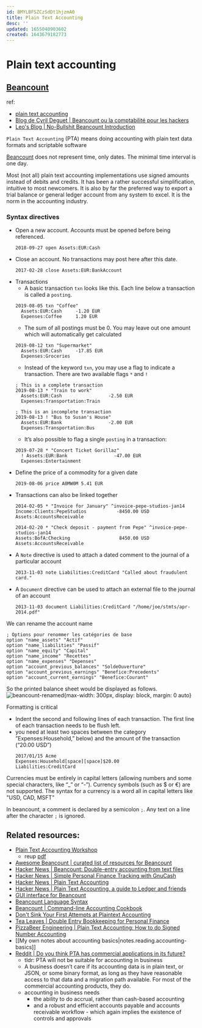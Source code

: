 ```yaml
---
id: BMYLBFSZCzSdDt1hjzmA0
title: Plain Text Accounting
desc: ''
updated: 1655040903602
created: 1643679182773
---
```

# Plain text accounting

## [Beancount](https://github.com/beancount/beancount)

ref:
- [plain text accounting](https://plaintextaccounting.org/)
- [Blog de Cyril Deguet | Beancount ou la comptabilité pour les hackers](https://cyril.deguet.com/fr/2015/09/03/beancount-comptabilite-pour-hackers/)
- [Leo's Blog | No-Bullshit Beancount Introduction](https://blog.leononame.dev/2019/08/beancount/)

`Plain Text Accounting` (PTA) means doing accounting with plain text data formats and scriptable software

[Beancount](https://github.com/beancount/beancount) does not represent time, only dates. The minimal time interval is one day.

Most (not all) plain text accounting implementations use signed amounts instead of debits and credits. It has been a rather successful simplification, intuitive to most newcomers. It is also by far the preferred way to export a trial balance or general ledger account from any system to excel. It is the norm in the accounting industry.

### Syntax directives

- Open a new account. Accounts must be opened before being referenced.
  ```text
  2018-09-27 open Assets:EUR:Cash
  ```
- Close an account. No transactions may post here after this date.
  ```text
  2017-02-28 close Assets:EUR:BankAccount
  ```
- Transactions
  - A basic transaction `txn` looks like this. Each line below a transaction is called a `posting`.
  ```text
  2019-08-05 txn "Coffee"
    Assets:EUR:Cash     -1.20 EUR
    Expenses:Coffee     1.20 EUR
  ```
  - The sum of all postings must be 0. You may leave out one amount which will automatically get calculated
  ```text
  2019-08-12 txn "Supermarket"
    Assets:EUR:Cash     -17.85 EUR
    Expenses:Groceries
  ```
  - Instead of the keyword `txn`, you may use a flag to indicate a transaction. There are two available flags `*` and `!`
  ```text
  ; This is a complete transaction
  2019-08-13 * "Train to work"
    Assets:EUR:Cash                 -2.50 EUR
    Expenses:Transportation:Train
    
  ; This is an incomplete transaction
  2019-08-13 ! "Bus to Susan's House"
    Assets:EUR:Bank                 -2.00 EUR
    Expenses:Transportation:Bus
  ```
  - It’s also possible to flag a single `posting` in a transaction:
  ```text
  2019-07-28 * "Concert Ticket Gorillaz"
    ! Assets:EUR:Bank                 -47.00 EUR
    Expenses:Entertainment
  ```
- Define the price of a commodity for a given date
  ```text
  2019-08-06 price A0MW0M 5.41 EUR
  ```
- Transactions can also be linked together
  ```text
  2014-02-05 * "Invoice for January" ^invoice-pepe-studios-jan14
  Income:Clients:PepeStudios           -8450.00 USD
  Assets:AccountsReceivable

  2014-02-20 * "Check deposit - payment from Pepe" ^invoice-pepe-studios-jan14
  Assets:BofA:Checking                  8450.00 USD
  Assets:AccountsReceivable
  ```
- A `Note` directive is used to attach a dated comment to the journal of a particular account
  ```text
  2013-11-03 note Liabilities:CreditCard "Called about fraudulent card."
  ```
- A `Document` directive can be used to attach an external file to the journal of an account
  ```text
  2013-11-03 document Liabilities:CreditCard "/home/joe/stmts/apr-2014.pdf"
  ```

We can rename the account name
```text
; Options pour renommer les catégories de base
option "name_assets" "Actif"
option "name_liabilities" "Passif"
option "name_equity" "Capital"
option "name_income" "Recettes"
option "name_expenses" "Depenses"
option "account_previous_balances" "SoldeOuverture"
option "account_previous_earnings" "Benefice:Precedents"
option "account_current_earnings" "Benefice:Courant"
```
So the printed balance sheet would be displayed as follows.
![beancount-renamed](https://cyril.deguet.com/images/beancount-bilan.png){max-width: 300px, display: block, margin: 0 auto}

Formatting is critical
- Indent the second and following lines of each transaction. The first line of each transaction needs to be flush left.
- you need at least two spaces between the category ”Expenses:Household,” below) and the amount of the transaction (“20.00 USD”)
  ```text
  2017/01/15 Acme
  Expenses:Household[space][space]$20.00
  Liabilities:CreditCard
  ```

Currencies must be entirely in capital letters (allowing numbers and some special characters, like “_” or “-”). Currency symbols (such as $ or €) are not supported. The syntax for a currency is a word all in capital letters like "USD, CAD, MSFT"

In beancount, a comment is declared by a semicolon `;`. Any text on a line after the character `;` is ignored.

## Related resources:

- [Plain Text Accounting Workshop](https://github.com/colindean/plaintextaccounting_workshop)
  - reup [pdf](https://app.box.com/s/bl1p0iz1oarys539ay2g0bpw69j6r1j0)
- [Awesome Beancount | curated list of resources for Beancount](https://awesome-beancount.com/)
- [Hacker News | Beancount: Double-entry accounting from text files](https://news.ycombinator.com/item?id=30138434)
- [Hacker News | Simple Personal Finance Tracking with GnuCash](https://news.ycombinator.com/item?id=23237687)
- [Hacker News | Plain Text Accounting](https://news.ycombinator.com/item?id=25745615)
- [Hacker News | Plain Text Accounting, a guide to Ledger and friends](https://news.ycombinator.com/item?id=28420797)
- [GUI interface for Beancount](https://beancount.github.io/fava/)
- [Beancount Language Syntax](https://beancount.github.io/docs/beancount_language_syntax.html)
- [Beancount | Command-line Accounting Cookbook](https://beancount.github.io/docs/command_line_accounting_cookbook.html)
- [Don't Sink Your First Attempts at Plaintext Accounting ](https://github.com/plaintextaccounting/plaintextaccounting/wiki/Don't-Sink-Your-First-Attempts-at-Plaintext-Accounting)
- [Tea Leaves | Double Entry Bookkeeping for Personal Finance](https://www.youtube.com/watch?v=lIGJzQw79hg)
- [PizzaBeer Engineering | Plain Text Accounting: How to do Signed Number Accounting](https://www.youtube.com/watch?v=FLbe3X3FiT8)
- [[My own notes about accounting basics|notes.reading.accounting-basics]]
- [Reddit | Do you think PTA has commercial applications in its future?](https://www.reddit.com/r/plaintextaccounting/comments/tdter7/do_you_think_pta_has_commercial_applications_in/)
  - tldr: PTA will not be suitable for accounting in business
  - A business doesn’t care if its accounting data is in plain text, or JSON, or some binary format, as long as they have reasonable access to that data and a migration path available. For most of the commercial accounting products, they do.
  - accounting in business needs 
    - the ability to do accrual, rather than cash-based accounting
    - and a robust and efficient accounts payable and accounts receivable workflow - which again implies the existence of controls and approvals